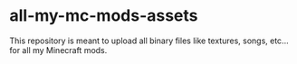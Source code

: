 # all-my-mc-mods-assets
This repository is meant to upload all binary files like textures, songs, etc... for all my Minecraft mods.
